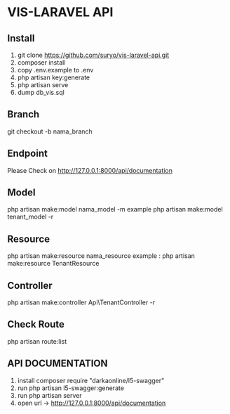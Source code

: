 # VIS-LARAVEL API
## Install

1. git clone https://github.com/suryo/vis-laravel-api.git
2. composer install
3. copy .env.example to .env
4. php artisan key:generate
5. php artisan serve
6. dump db_vis.sql

## Branch
git checkout -b nama_branch

## Endpoint
Please Check on http://127.0.0.1:8000/api/documentation

## Model

php artisan make:model nama_model -m
example
php artisan make:model tenant_model -r 

## Resource

php artisan make:resource nama_resource
example :
php artisan make:resource TenantResource

## Controller
php artisan make:controller Api\TenantController -r 

## Check Route
php artisan route:list

## API DOCUMENTATION
1. install composer require "darkaonline/l5-swagger"
2. run php artisan l5-swagger:generate
3. run php artisan server
4. open url -> http://127.0.0.1:8000/api/documentation

